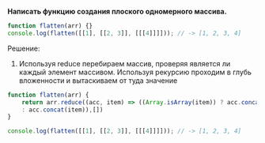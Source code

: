 **Написать функцию создания плоского одномерного массива.**

```javascript
function flatten(arr) {} 
console.log(flatten([[1], [[2, 3]], [[[4]]]])); // -> [1, 2, 3, 4]
```

Решение:
 1. Используя reduce перебираем массив, проверяя является ли каждый элемент массивом. Используя рекурсию проходим в глубь вложенности и вытаскиваем от туда значение
```javascript
function flatten(arr) {
	return arr.reduce((acc, item) => ((Array.isArray(item)) ? acc.concat(flatten(item)) 
	: acc.concat(item)),[])
}

console.log(flatten([[1], [[2, 3]], [[[4]]]])); // -> [1, 2, 3, 4]
```
